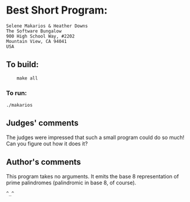 # Best Short Program:

    Selene Makarios & Heather Downs
    The Software Bungalow
    900 High School Way, #2202
    Mountain View, CA 94041
    USA

## To build:

        make all

### To run:

	./makarios

## Judges' comments

The judges were impressed that such a small program could do so much!
Can you figure out how it does it?

## Author's comments

This program takes no arguments. It emits the base 8 representation
of prime palindromes (palindromic in base 8, of course).

`^_^`
